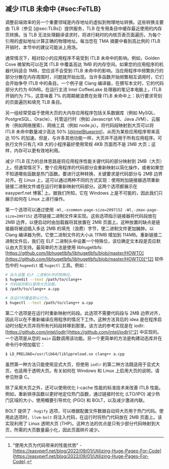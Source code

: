 ## 减少 ITLB 未命中 {#sec:FeTLB}

调整前端效率的另一个重要领域是内存地址的虚拟到物理地址转换。这些转换主要由 TLB（参见 [@sec:TLBs]）提供服务，TLB 在专用条目中缓存最近使用的内存页转换。当 TLB 无法处理翻译请求时，将进行耗时的内核页表页面遍历，为每个引用的虚拟地址计算正确的物理地址。每当您在 TMA 摘要中看到高比例的 ITLB 开销时，本节中的建议可能派上用场。

通常情况下，相对较小的应用程序不易受到 ITLB 未命中的影响。例如，Golden Cove 微架构可以在其 ITLB 中覆盖高达 1MB 的内存空间。如果您的应用程序的机器代码适合 1MB，您应该不会受到 ITLB 未命中的影响。当应用程序中频繁执行的部分分散在内存周围时，问题就开始出现。当许多函数开始频繁相互调用时，它们会开始争夺 ITLB 中的条目。一个例子是 Clang 编译器，在撰写本文时，它的代码部分大约为 60MB。在运行主流 Intel CoffeeLake 处理器的笔记本电脑上，ITLB 开销约为 7%，这意味着 7% 的周期被浪费在处理 ITLB 未命中上：执行要求苛刻的页面遍历和填充 TLB 条目。

另一组经常受益于使用大页的大内存应用程序包括关系数据库（例如 MySQL、PostgreSQL、Oracle）、托管运行时（例如 Javascript V8、Java JVM）、云服务（例如网络搜索）、网络工具（例如 node.js）。将代码段映射到大页可以将 ITLB 未命中数量减少高达 50% [[@IntelBlueprint](../References.md#IntelBlueprint)]，从而为某些应用程序带来高达 10% 的加速。但是，与许多其他功能一样，大页并不适用于所有应用程序。可执行文件只有几 KB 大的小程序最好使用常规 4KB 页面而不是 2MB 大页；这样，内存可以更有效地利用。

减少 ITLB 压力的总体思路是将应用程序性能关键代码的部分映射到 2MB（大页）上。但通常情况下，整个应用程序的代码部分会重新映射以简化操作，或者如果您不知道哪些函数是热门函数。要进行这种转换，关键要求是代码部分与 2MB 边界对齐。在 Linux 上，这可以通过两种不同的方式实现：使用附加链接器选项重新链接二进制文件或在运行时重新映射代码部分。这两个选项都展示在 easyperf.net 博客[^1] 上。据我们所知，它在 Windows 上是不可能的，因此我们只展示如何在 Linux 上进行操作。

第一个选项可以通过使用 `-Wl,-zcommon-page-size=2097152 -Wl,-zmax-page-size=2097152` 选项链接二进制文件来实现。这些选项指示链接器将代码段放在 2MB 边界，以便启动时由加载器将其放置在 2MB 页面上。这种放置的缺点是链接器将被迫插入多达 2MB 的填充（浪费）字节，使二进制文件更加臃肿。以 Clang 编译器为例，它使二进制文件的大小从 111MB 增加到 114MB。重新链接二进制文件后，我们在 ELF 二进制头中设置一个特殊位，该位确定文本段是否应默认由大页支持。最简单的方法是使用 libhugetlbfs: [https://github.com/libhugetlbfs/libhugetlbfs/blob/master/HOWTO](https://github.com/libhugetlbfs/libhugetlbfs/blob/master/HOWTO)[^12] 软件包中的 `hugeedit` 或 `hugectl` 工具。例如：

```bash
# 永久设置 ELF 二进制头中的特殊位。
$ hugeedit --text /path/to/clang++
# 代码段将默认使用大页加载。
$ /path/to/clang++ a.cpp

# 在运行时覆盖默认行为。
$ hugectl --text /path/to/clang++ a.cpp
```

第二个选项是在运行时重新映射代码段。此选项不需要代码段与 2MB 边界对齐，因此可以在不重新编译应用程序的情况下工作。这种方法背后的 idea 是在程序启动时分配大页并将所有代码段转移到那里。该方法的参考实现是在 iodlr: [https://github.com/intel/iodlr](https://github.com/intel/iodlr)[^2] 中实现的。一个选项是从您的 `main` 函数调用该功能。另一个更简单的方法是构建动态库并在命令行中预加载它：

```bash
$ LD_PRELOAD=/usr/lib64/liblppreload.so clang++ a.cpp
```
虽然第一种方法只能使用显式大页，但使用 `iodlr` 的第二种方法既适用于显式大页，也适用于透明大页。有关如何在 Windows 和 Linux 上启用大页的说明，请参见附录 C。

除了采用大页之外，还可以使用优化 I-cache 性能的标准技术来改善 ITLB 性能。例如，重新排序函数以更好地定位热门函数，通过链接时优化 (LTO/IPO) 减少热门区域的大小，使用概要引导优化 (PGO) 和 BOLT，以及减少激进内联。

BOLT 提供了 `-hugify` 选项，可以根据配置文件数据自动将大页用于热门代码。使用此选项时，`llvm-bolt` 将注入代码，在运行时将热门代码放在 2MB 页面上。该实现利用了 Linux 透明大页 (THP)。这种方法的优点是只有少部分代码映射到大页，所需的大页数量最小化，因此页面碎片减少。

[^1]: "使用大页为代码带来的性能优势" - [https://easyperf.net/blog/2022/09/01/Utilizing-Huge-Pages-For-Code](https://easyperf.net/blog/2022/09/01/Utilizing-Huge-Pages-For-Code).
[^2]: iodlr 库 - [https://github.com/intel/iodlr](https://github.com/intel/iodlr).
[^12]: libhugetlbfs - [https://github.com/libhugetlbfs/libhugetlbfs/blob/master/HOWTO](https://github.com/libhugetlbfs/libhugetlbfs/blob/master/HOWTO).
